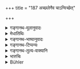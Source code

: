 +++
title = "187 अच्छलेनैव चाऽन्विच्छेत्"

+++

<details><summary>गङ्गानथ-मूलानुवादः</summary>

In doubtful cases he should try to obtain it without artifice and in a friendly manner; or having ascertained his character, he should settle the matter by gentle means.—(187)
</details>

<details><summary>मेधातिथिः</summary>

(अग्रे व्याख्यानम्।)
</details>

<details><summary>गङ्गानथ-भाष्यानुवादः</summary>

(This verse, as also the *Bhāṣya* on it is wanting in *Mandalik, S, N and I. O*.)
</details>

<details><summary>गङ्गानथ-टिप्पन्यः</summary>

“According to Nārāyaṇa, the verse refers to cases where one believes a
deposit to be with another but has not made it over himself; according
to Govindarāja and Kullūka, to cases where there may be error.
Govindarāja and Kullūka think that the person who should act in the
manner described is the king, and they explain ‘*anvicchet* by ‘he
should decide.’ Nārāyaṇa and Rāghavānanda, on the other hand, think that
the depositor should act thus.”—Buhler.

This verse has been omitted entirely by Medhātithi; neither the verse
nor its commentary is found in the Mss.

This verse is quoted in *Vivādaratnākara* (p. 94), according to which
the verse refers to what the depositors should do; it means that ‘the
depository should keep the deposit honestly and lovingly; all the more
so if the depositor is found to be a man of thoroughly good character.’

It is also quoted in *Parāśaramādhava* (Vyavahāra, p. 209), which says
that this lays down what should be done by the successor of the
depositor, if the depository does not of his own accord, surrender the
deposit, after the depositor’s death.
</details>

<details><summary>गङ्गानथ-तुल्य-वाक्यानि</summary>

*Bṛhaspati* (12.14).—‘When a dispute arises with regard to a deposit
privately made, the performance of an ordeal is ordained for both
parties, to establish the facts of the case.’

*Nārada* (2.11).—‘The rightful owner shall try to recover the deposit
amicably, without resorting to stratagems. Or, he shall explore the
depositary’s mode of living and cause him to restore it by friendly
expostulations.’
</details>

<details><summary>भारुचिः</summary>

अविदितं स्वयं प्रयच्छतो यदि तद्गतः कश्चित् कर्णेजपात् संशयः स्यात्, तत **अच्छलेनैव** तस्य **वृत्तिं विचार्य**, तदधिगमो विज्ञेयः, निक्षेपधारिणा प्रज्ञाय ॥ ८.१८६ ॥
</details>

<details><summary>Bühler</summary>

187	And (in doubtful cases) he should try to obtain that object by friendly means, without (having recourse to) artifice, or having inquired into (depositary's) conduct, he should settle (the matter) with gentle means.
</details>
